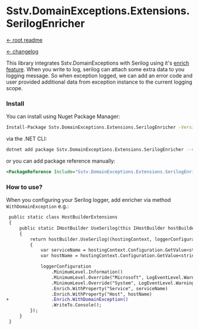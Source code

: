 Sstv.DomainExceptions.Extensions.SerilogEnricher
=============

[<- root readme](./../README.md)

[<- changelog](./CHANGELOG.md)

This library integrates Sstv.DomainExceptions with Serilog using it's [enrich feature](https://github.com/serilog/serilog/wiki/Enrichment).
When you write to log, serilog can attach some extra data to you logging message. So when exception logged, we can add an error code and user provided additional data from exception instance to the current logging scope.

### Install

You can install using Nuget Package Manager:

```bash
Install-Package Sstv.DomainExceptions.Extensions.SerilogEnricher -Version 2.1.0
```

via the .NET CLI:

```bash
dotnet add package Sstv.DomainExceptions.Extensions.SerilogEnricher --version 2.1.0
```

or you can add package reference manually:

```xml
<PackageReference Include="Sstv.DomainExceptions.Extensions.SerilogEnricher" Version="2.1.0" />
```

### How to use?

When you configuring your Serilog logger, add enricher via method `WithDomainException` e.g.:

```diff
 public static class HostBuilderExtensions
 {
     public static IHostBuilder UseSerilog(this IHostBuilder hostBuilder)
     {
         return hostBuilder.UseSerilog((hostingContext, loggerConfiguration) =>
         {
             var serviceName = hostingContext.Configuration.GetValue<string>("ServiceName");
             var hostName = hostingContext.Configuration.GetValue<string>("HOSTNAME");

             loggerConfiguration
                 .MinimumLevel.Information()
                 .MinimumLevel.Override("Microsoft", LogEventLevel.Warning)
                 .MinimumLevel.Override("System", LogEventLevel.Warning)
                 .Enrich.WithProperty("Service", serviceName)
                 .Enrich.WithProperty("Host", hostName)
+                .Enrich.WithDomainException()
                 .WriteTo.Console();
         });
     }
 }
```